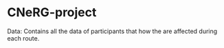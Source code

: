 # CNeRG-project
 Data: Contains all the data of participants that how the are affected during each route.
